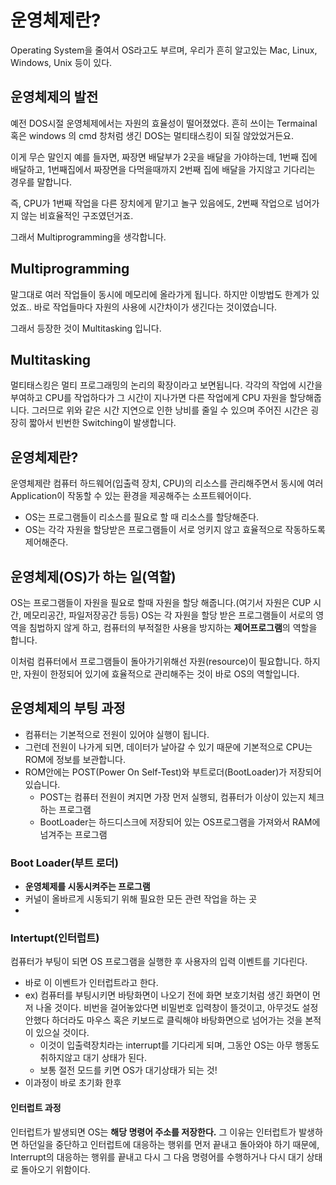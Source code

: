 

# 운영체제란? 
Operating System을 줄여서 OS라고도 부르며, 
우리가 흔히 알고있는 Mac, Linux, Windows, Unix 등이 있다. 

## 운영체제의 발전
예전 DOS시절 운영체제에서는 자원의 효율성이 떨어졌었다. 
흔히 쓰이는 Termainal 혹은 windows 의 cmd 창처럼 생긴 DOS는 
멀티태스킹이 되질 않았었거든요.  
  
  
이게 무슨 말인지 예를 들자면, 
짜장면 배달부가 2곳을 배달을 가야하는데,
1번째 집에 배달하고, 1번째집에서 짜장면을 다먹을때까지 2번째 집에 배달을 가지않고 기다리는 경우를 말합니다.

즉, CPU가 1번째 작업을 다른 장치에게 맡기고 놀구 있음에도, 2번째 작업으로 넘어가지 않는 비효율적인 구조였던거죠.

그래서 Multiprogramming을 생각합니다. 

## Multiprogramming
말그대로 여러 작업들이 동시에 메모리에 올라가게 됩니다. 
하지만 이방법도 한계가 있었죠..
바로 작업들마다 자원의 사용에 시간차이가 생긴다는 것이였습니다.

그래서 등장한 것이 Multitasking 입니다.

## Multitasking
멀티태스킹은  멀티 프로그래밍의 논리의 확장이라고 보면됩니다.
각각의 작업에 시간을 부여하고 CPU를 작업하다가 그 시간이 지나가면 다른 작업에게 CPU 자원을 할당해줍니다.
그러므로 위와 같은 시간 지연으로 인한 낭비를 줄일 수 있으며 주어진 시간은 굉장히 짧아서 빈번한 
Switching이 발생합니다. 



## 운영체제란? 

운영체제란 컴퓨터 하드웨어(입출력 장치, CPU)의 리소스를 관리해주면서 동시에 여러 Application이 작동할 수 있는 환경을 제공해주는 소프트웨어이다.

- OS는 프로그램들이 리소스를 필요로 할 때 리소스를 할당해준다. 
- OS는 각각 자원을 할당받은 프로그램들이 서로 엉키지 않고 효율적으로 작동하도록 제어해준다. 
## 운영체제(OS)가 하는 일(역할)
OS는 프로그램들이 자원을 필요로 할때 자원을 할당 해줍니다.(여기서 자원은 CUP 시간, 메모리공간, 파일저장공간 등등)
OS는 각 자원을 할당 받은 프로그램들이 서로의 영역을 침법하지 않게 하고, 컴퓨터의 부적절한 사용을 방지하는 **제어프로그램**의 역할을 합니다.

이처럼 컴퓨터에서 프로그램들이 돌아가기위해선 자원(resource)이 필요합니다.
하지만, 자원이 한정되어 있기에 효율적으로 관리해주는 것이 바로 OS의 역할입니다.


## 운영체제의 부팅 과정 
 - 컴퓨터는 기본적으로 전원이 있어야 실행이 됩니다.
 - 그런데 전원이 나가게 되면, 데이터가 날아갈 수 있기 때문에 기본적으로 CPU는 ROM에 정보를 보관합니다. 
 - ROM안에는 POST(Power On Self-Test)와 부트로더(BootLoader)가 저장되어 있습니다.
    - POST는 컴퓨터 전원이 켜지면 가장 먼저 실행되, 컴퓨터가 이상이 있는지 체크하는 프로그램
    - BootLoader는 하드디스크에 저장되어 있는 OS프로그램을 가져와서 RAM에 넘겨주는 프로그램
### Boot Loader(부트 로더)
 - **운영체제를 시동시켜주는 프로그램**
 - 커널이 올바르게 시동되기 위해 필요한 모든 관련 작업을 하는 곳   
 - 
### Intertupt(인터럽트)
컴퓨터가 부팅이 되면 OS 프로그램을 실행한 후 사용자의 입력 이벤트를 기다린다. 
 - 바로 이 이벤트가 인터럽트라고 한다.
 - ex) 컴퓨터를 부팅시키면 바탕화면이 나오기 전에 화면 보호기처럼 생긴 화면이 먼저 나올 것이다. 비번을 걸어놓았다면 비밀번호 입력창이 뜰것이고, 아무것도 설정 안했다 하더라도 마우스 혹은 키보드로 클릭해야 바탕화면으로 넘어가는 것을 본적이 있으실 것이다. 
    - 이것이 입출력장치라는 interrupt를 기다리게 되며, 그동안 OS는 아무 행동도 취하지않고 대기 상태가 된다. 
    - 보통 절전 모드를 키면 OS가 대기상태가 되는 것!
 - 이과정이 바로 초기화 한후

#### 인터럽트 과정

인터럽트가 발생되면 OS는 **해당 명령어 주소를 저장한다.** 
그 이유는 인터럽트가 발생하면 하던일을 중단하고 인터럽트에 대응하는 행위를 먼저 끝내고 돌아와야 하기 때문에, Interrupt의 대응하는 행위를 끝내고 다시 그 다음 명령어를 수행하거나 다시 대기 상태로 돌아오기 위함이다. 


